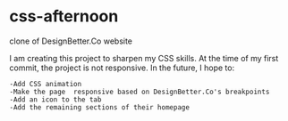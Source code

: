 # css-afternoon
clone of DesignBetter.Co website


I am creating this project to sharpen my CSS skills. At the time of my first commit, the project is not responsive. In the future, I hope to:

    -Add CSS animation
    -Make the page  responsive based on DesignBetter.Co's breakpoints
    -Add an icon to the tab
    -Add the remaining sections of their homepage
